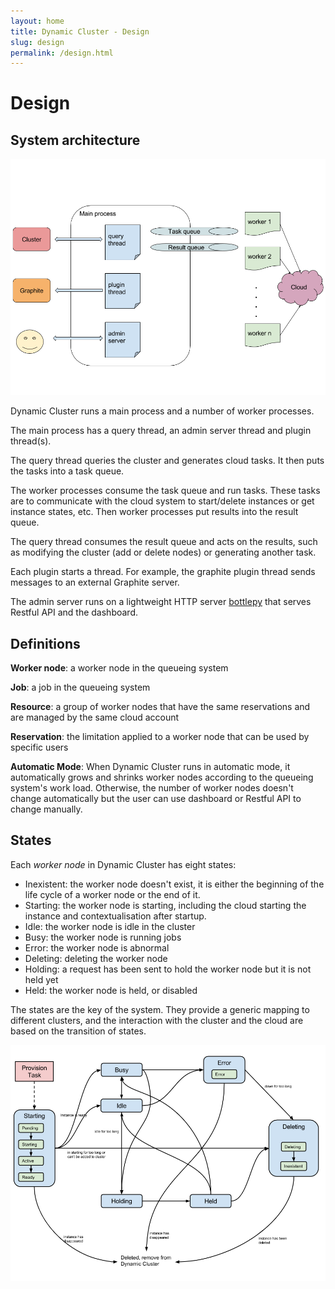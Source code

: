 ```yaml
---
layout: home
title: Dynamic Cluster - Design
slug: design
permalink: /design.html
---
```

# Design

## System architecture


<img src="./images/system-structure.png" alt="System Structure"  />

Dynamic Cluster runs a main process and a number of worker processes.

The main process has a query thread, an admin server thread and plugin thread(s).

The query thread queries the cluster and generates cloud tasks. It then puts the tasks into a task queue.

The worker processes consume the task queue and run tasks. These tasks are to communicate with the cloud system to start/delete instances or get instance states, etc. Then worker processes put results into the result queue.

The query thread consumes the result queue and acts on the results, such as modifying the cluster (add or delete nodes) or generating another task.

Each plugin starts a thread. For example, the graphite plugin thread sends messages to an external Graphite server.

The admin server runs on a lightweight HTTP server [bottlepy](http://bottlepy.org/docs/dev/index.html) that serves Restful API and the dashboard.

## Definitions

**Worker node**: a worker node in the queueing system

**Job**: a job in the queueing system

**Resource**: a group of worker nodes that have the same reservations and are managed by the same cloud account

**Reservation**: the limitation applied to a worker node that can be used by specific users

**Automatic Mode**: When Dynamic Cluster runs in automatic mode, it automatically grows and shrinks worker nodes according to the queueing system's work load. Otherwise, the number of worker nodes doesn't change automatically but the user can use dashboard or Restful API to change manually.

## States

Each *worker node* in Dynamic Cluster has eight states:

* Inexistent: the worker node doesn't exist, it is either the beginning of the life cycle of a worker node or the end of it. 
* Starting: the worker node is starting, including the cloud starting the instance and contextualisation after startup. 
* Idle: the worker node is idle in the cluster
* Busy: the worker node is running jobs
* Error: the worker node is abnormal
* Deleting: deleting the worker node
* Holding: a request has been sent to hold the worker node but it is not held yet
* Held: the worker node is held, or disabled

The states are the key of the system. They provide a generic mapping to different clusters, and the interaction with the cluster and the cloud are based on the transition of states.

<img src="./images/states.png" alt="States"  />
